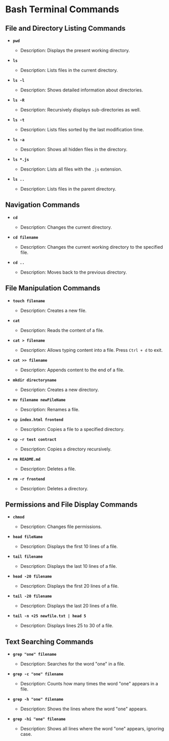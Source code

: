 # Bash Terminal Commands

## File and Directory Listing Commands

- **`pwd`**
  - Description: Displays the present working directory.
  
- **`ls`**
  - Description: Lists files in the current directory.
  
- **`ls -l`**
  - Description: Shows detailed information about directories.
  
- **`ls -R`**
  - Description: Recursively displays sub-directories as well.
  
- **`ls -t`**
  - Description: Lists files sorted by the last modification time.
  
- **`ls -a`**
  - Description: Shows all hidden files in the directory.
  
- **`ls *.js`**
  - Description: Lists all files with the `.js` extension.
  
- **`ls ..`**
  - Description: Lists files in the parent directory.

## Navigation Commands

- **`cd`**
  - Description: Changes the current directory.
  
- **`cd filename`**
  - Description: Changes the current working directory to the specified file.
  
- **`cd ..`**
  - Description: Moves back to the previous directory.

## File Manipulation Commands

- **`touch filename`**
  - Description: Creates a new file.
  
- **`cat`**
  - Description: Reads the content of a file.
  
- **`cat > filename`**
  - Description: Allows typing content into a file. Press `Ctrl + d` to exit.
  
- **`cat >> filename`**
  - Description: Appends content to the end of a file.
  
- **`mkdir directoryname`**
  - Description: Creates a new directory.
  
- **`mv filename newFileName`**
  - Description: Renames a file.
  
- **`cp index.html frontend`**
  - Description: Copies a file to a specified directory.
  
- **`cp -r test contract`**
  - Description: Copies a directory recursively.
  
- **`rm README.md`**
  - Description: Deletes a file.
  
- **`rm -r frontend`**
  - Description: Deletes a directory.

## Permissions and File Display Commands

- **`chmod`**
  - Description: Changes file permissions.
  
- **`head fileName`**
  - Description: Displays the first 10 lines of a file.
  
- **`tail filename`**
  - Description: Displays the last 10 lines of a file.
  
- **`head -20 filename`**
  - Description: Displays the first 20 lines of a file.
  
- **`tail -20 filename`**
  - Description: Displays the last 20 lines of a file.
  
- **`tail -n +25 newfile.txt | head 5`**
  - Description: Displays lines 25 to 30 of a file.

## Text Searching Commands

- **`grep "one" filename`**
  - Description: Searches for the word "one" in a file.
  
- **`grep -c "one" filename`**
  - Description: Counts how many times the word "one" appears in a file.
  
- **`grep -h "one" filename`**
  - Description: Shows the lines where the word "one" appears.
  
- **`grep -hi "one" filename`**
  - Description: Shows all lines where the word "one" appears, ignoring case.
